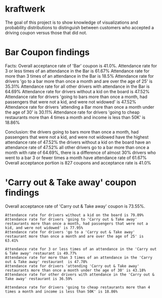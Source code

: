 # kraftwerk
The goal of this project is to show knowledge of visualizations and probability distributions to distinguish between customers who accepted a driving coupon versus those that did not.

# Bar Coupon findings

Facts:
    Overall acceptance rate of 'Bar' coupon is 41.0%.
    Attendance rate for 3 or less times of an attendance in the Bar is 61.67%
    Attendance rate for more than 3 times of an attendance in the Bar is 18.5%
    Attendance rate for drivers 'go to a bar more than once a month and are over the age of 25' is 35.31%
    Attendance rate for all other drivers with attendance in the Bar is 64.69%
    Attendance rate for drivers without a kid on the board is 47.52%
    Attendance rate for drivers 'going to bars more than once a month, had passengers that were not a kid, and were not widowed' is 47.52%
    Attendance rate for drivers 'attending a Bar more than once a month under the age of 30' is 30.11%
    Attendance rate for drivers 'going to cheap restaurants more than 4 times a month and income is less than 50K' is 18.86%

Conclusion: 
    the drivers going to bars more than once a month, had passengers that were not a kid, and were not widowed have the highest attendance rate of 47.52%
    the drivers without a kid on the board have an attendance rate of 47.52%
    all other drivers go to a bar more than once a month with rate of 64.69%, there is a difference of almost 30%
    drivers who went to a bar 3 or fewer times a month have attendance rate of 61.67%
    Overall acceptance portion is 827 coupons and acceptance rate is 41.0%

# 'Carry out & Take away' coupon findings

Overall acceptance rate of 'Carry out & Take away' coupon is 73.55%.

    Attendance rate for drivers without a kid on the board is 79.09%
    Attendance rate for drivers 'going to 'Carry out & Take away' restaurants more than once a month, had passengers that were not a kid, and were not widowed' is 77.95%
    Attendance rate for drivers 'go to a 'Carry out & Take away' restaurant more than once a month and are over the age of 25' is 63.41%

    Attendance rate for 3 or less times of an attendance in the 'Carry out & Take away' restaurant is 49.77%
    Attendance rate for more than 3 times of an attendance in the 'Carry out & Take away' restaurant  is 47.78%
    Attendance rate for drivers 'attending 'Carry out & Take away' restaurants more than once a month under the age of 30' is 43.18%
    Attendance rate for other drivers with attendance in the 'Carry out & Take away' restaurant is 36.59%

    Attendance rate for drivers 'going to cheap restaurants more than 4 times a month and income is less than 50K' is 18.86%
